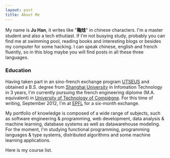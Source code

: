 ```yaml
---
layout: post
title: About Me
---
```


My name is __Ju Han__, it writes like "__鞠焓__" in chinese characters. I'm a master student and also a tech ethutiast. If I'm not busying study, probably you can find me at swimming pool, reading books and interesting blogs or besides my computer for some hacking. I can speak chinese, english and french fluently, so in this blog maybe you will find posts in all these three languages.

### Education ###

Having taken part in an sino-french exchange program
[UTSEUS][1] and obtained a B.S. degree from [Shanghai University][2] in
Infomation Technology in 3 years, I'm currently pursuing the
french engineering diplome (M.A. equivalent) in [University of Technology of
Compiègne][3]. For this time of writing, September 2012, I'm at [EPFL][4]
for a six-month exchange.

My portfolio of knowledge is composed of a wide range of subjects, such as software engineering & programming, web development, data analysis & machine learning, database systems as well as datawarehouse modeling. For the moment, I'm studying functional programming, programming languages & type systems, distributed algorithms and some machine learning applications.

Here is my course list.

   [1]: http://www.utseus.com/
   [2]: http://www.shu.edu.cn/Default.aspx?alias=www.shu.edu.cn/english
   [3]: http://www.utc.fr
   [4]: http://www.epfl.ch


